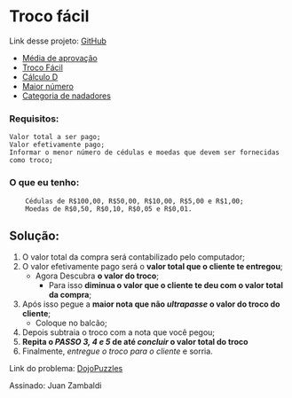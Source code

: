 # Troco fácil   

Link desse projeto: [GitHub](https://zambaldi21.github.io/)
- [Média de aprovação](https://zambaldi21.github.io/MediaDeAprovacao/index.html)
- [Troco Fácil](https://zambaldi21.github.io/TrocoFacil/index.html)
- [Cálculo D](https://Zambaldi21.github.io/CalculoABC/index.html)
- [Maior número](https://Zambaldi21.github.io/MaiorNumerro/index.html)
- [Categoria de nadadores](https://Zambaldi21.github.io/CategoriaDeNadadores/index.html)

### Requisitos:
```
Valor total a ser pago;
Valor efetivamente pago;
Informar o menor número de cédulas e moedas que devem ser fornecidas como troco;
```
 
 ### O que eu tenho:
``` 
    Cédulas de R$100,00, R$50,00, R$10,00, R$5,00 e R$1,00;
    Moedas de R$0,50, R$0,10, R$0,05 e R$0,01.
```

## Solução: 
1. O valor total da compra será contabilizado pelo computador;
2. O valor efetivamente pago será o **valor total que o cliente te entregou**;
   - Agora Descubra **o valor do troco**;
     - Para isso **diminua o valor que o cliente te deu com o valor total da compra**;
3. Após isso pegue a **maior nota que não _ultrapasse_ o valor do troco do cliente**;
   - Coloque no balcão; 
4. Depois subtraia o  troco com a nota que você pegou;
5. **Repita o _PASSO 3, 4 e 5_ de até _concluir_ o valor total do troco** 
6. Finalmente, _entregue o troco para o cliente_ e sorria.

 Link do problema: [DojoPuzzles](https://dojopuzzles.com/problems/troco/)

 Assinado: Juan Zambaldi

